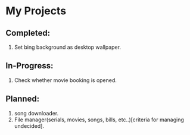 # My Projects

## Completed:
1. Set bing background as desktop wallpaper.

## In-Progress:
1. Check whether movie booking is opened.

## Planned:
1. song downloader.
2. File manager(serials, movies, songs, bills, etc..)[criteria for managing undecided].
